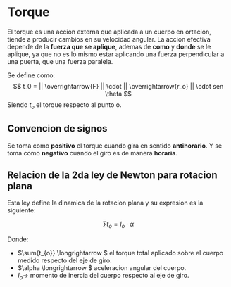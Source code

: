 # Torque

El torque es una accion externa que aplicada a un cuerpo en ortacion, tiende a producir cambios en su velocidad angular. La accion efectiva depende de la **fuerza que se aplique**, ademas de **como** y **donde** se le aplique, ya que no es lo mismo estar aplicando una fuerza perpendicular a una puerta, que una fuerza paralela.

Se define como: 
$$ t_0 = || \overrightarrow{F} || \cdot  || \overrightarrow{r_o} || \cdot sen \theta $$
Siendo $t_o$ el torque respecto al punto o.

## Convencion de signos

Se toma como **positivo** el torque cuando gira en sentido **antihorario**.
Y se toma como **negativo** cuando el giro es de manera **horaria**.

## Relacion de la 2da ley de Newton para rotacion plana

Esta ley define la dinamica de la rotacion plana y su expresion es la siguiente: 

$$ \sum{t_{o}} = I_o \cdot \alpha $$

Donde: 

* $\sum{t_{o}} \longrightarrow $ el torque total aplicado sobre el cuerpo medido respecto del eje de giro.
* $\alpha \longrightarrow $ aceleracion angular del cuerpo.
* $I_o \longrightarrow$ momento de inercia del cuerpo respecto al eje de giro. 
